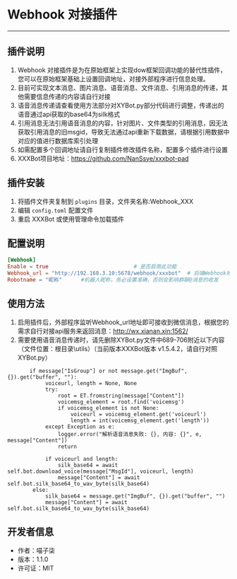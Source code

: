 # Webhook 对接插件

--------------------------------------------------

## 插件说明

1. Webhook 对接插件是为在原始框架上实现dow框架回调功能的替代性插件，您可以在原始框架基础上设置回调地址，对接外部程序进行信息处理。
2. 目前可实现文本消息、图片消息、语音消息、文件消息、引用消息的传递，其他需要信息传递的内容请自行对接
3. 语音消息传递请查看使用方法部分对XYBot.py部分代码进行调整，传递出的语音通过api获取的base64为silk格式
4. 引用消息无法引用语音消息的内容，针对图片、文件类型的引用消息，因无法获取引用消息的旧msgid，导致无法通过api重新下载数据，请根据引用数据中对应的值进行数据库索引处理
5. 如需配置多个回调地址请自行复制插件修改插件名称，配置多个插件进行设置
6. XXXBot项目地址：https://github.com/NanSsye/xxxbot-pad

## 插件安装 

1. 将插件文件夹复制到 `plugins` 目录，文件夹名称:Webhook_XXX
2. 编辑 `config.toml` 配置文件
3. 重启 XXXBot 或使用管理命令加载插件

## 配置说明

```toml
[Webhook]
Enable = true                           # 是否启用此功能
Webhook_url = "http://192.168.3.10:5678/webhook/xxxbot"  # 后端Webhook地址，根据自己实际情况进行调整
Robotname = "昵称"      #机器人昵称，务必设置准确，否则会影响群聊@消息的收发
```

## 使用方法

1. 启用插件后，外部程序监听Webhook_url地址即可接收到微信消息，根据您的需求自行对接api服务来返回消息：http://wx.xianan.xin:1562/
2. 需要使用语音消息传递时，请先删除XYBot.py文件中689-706附近以下内容（文件位置：根目录\utils）（当前版本XXXBot版本 v1.5.4.2，请自行对照XYBot.py）
```
       if message["IsGroup"] or not message.get("ImgBuf", {}).get("buffer", ""):
            voiceurl, length = None, None
            try:
                root = ET.fromstring(message["Content"])
                voicemsg_element = root.find('voicemsg')
                if voicemsg_element is not None:
                    voiceurl = voicemsg_element.get('voiceurl')
                    length = int(voicemsg_element.get('length'))
            except Exception as e:
                logger.error("解析语音消息失败: {}, 内容: {}", e, message["Content"])
                return

            if voiceurl and length:
                silk_base64 = await self.bot.download_voice(message["MsgId"], voiceurl, length)
                message["Content"] = await self.bot.silk_base64_to_wav_byte(silk_base64)
        else:
            silk_base64 = message.get("ImgBuf", {}).get("buffer", "")
            message["Content"] = await self.bot.silk_base64_to_wav_byte(silk_base64)
```

## 开发者信息

- 作者：喵子柒
- 版本：1.1.0
- 许可证：MIT
